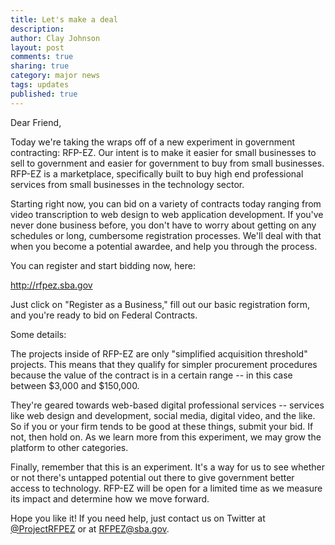 ```yaml
---
title: Let's make a deal
description:
author: Clay Johnson
layout: post
comments: true
sharing: true
category: major news
tags: updates
published: true
---
```


Dear Friend,

Today we're taking the wraps off of a new experiment in government contracting: RFP-EZ. Our intent is to make it easier for small businesses to sell to government and easier for government to buy from small businesses. RFP-EZ is a marketplace, specifically built to buy high end professional services from small businesses in the technology sector.

Starting right now, you can bid on a variety of contracts today ranging from video transcription to web design to web application development. If you've never done business before, you don't have to worry about getting on any schedules or long, cumbersome registration processes. We'll deal with that when you become a potential awardee, and help you through the process.

You can register and start bidding now, here:

http://rfpez.sba.gov

Just click on "Register as a Business," fill out our basic registration form, and you're ready to bid on Federal Contracts.

Some details:

The projects inside of RFP-EZ are only "simplified acquisition threshold" projects. This means that they qualify for simpler procurement procedures because the value of the contract is in a certain range -- in this case between $3,000 and $150,000.

They're geared towards web-based digital professional services -- services like web design and development, social media, digital video, and the like. So if you or your firm tends to be good at these things, submit your bid. If not, then hold on. As we learn more from this experiment, we may grow the platform to other categories.

Finally, remember that this is an experiment. It's a way for us to see whether or not there's untapped potential out there to give government better access to technology. RFP-EZ will be open for a limited time as we measure its impact and determine how we move forward.

Hope you like it! If you need help, just contact us on Twitter at [@ProjectRFPEZ](http://www.twitter.com/projectrfpez) or at [RFPEZ@sba.gov](mailto:RFPEZ@sba.gov).
